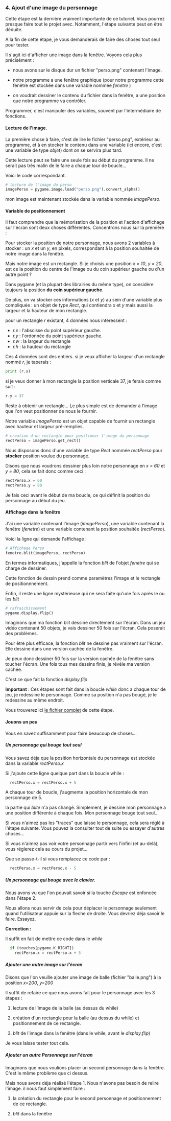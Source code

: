 

### 4. Ajout d'une image du personnage

Cette étape est la dernière vraiment importante de ce tutoriel. Vous pourrez presque faire tout le projet avec. Notamment, l'étape suivante peut en être déduite.

A la fin de cette étape, je vous demanderais de faire des choses tout seul pour tester.

Il s'agit ici d'afficher une image dans la fenêtre.
Voyons cela plus précisément :

- nous avons sur le disque dur un fichier "perso.png" contenant l'image.

- notre programme a une fenêtre graphique (pour notre programme cette fenêtre est stockée dans une variable nommée *fenetre* )

- on voudrait dessiner le contenu du fichier dans la fenêtre, a une position que notre programme va contrôler.

Programmer, c'est manipuler des variables, souvent par l'intermédiaire de fonctions.

#### Lecture de l'image.

La première chose à faire, c'est de lire le fichier "perso.png", extérieur au programme, et à en stocker le contenu dans une variable (ici encore, c'est une variable de type *objet*) dont on se servira plus tard.

Cette lecture peut se faire une seule fois au début du programme. Il ne serait pas très malin de le faire a chaque tour de boucle...

Voici le code correspondant.
```python
# lecture de l'image du perso
imagePerso = pygame.image.load("perso.png").convert_alpha()
```
mon image est maintenant stockée dans la variable nommée *imagePerso*.

#### Variable de positionnement

Il faut comprendre que la mémorisation de la position et l'action d'affichage sur l'écran sont deux choses différentes. Concentrons nous sur la première :

Pour stocker la position de notre personnage, nous avons 2 variables à stocker : un *x* et un *y*, en pixels, correspondant à la position souhaitée de notre image dans la fenêtre.

Mais notre image est un rectangle. Si je choisis une position *x = 10*, *y = 20*, est ce la position du centre de l'image ou du coin supérieur gauche ou d'un autre point ?

Dans pygame (et la plupart des librairies du même type), on considère toujours la position **du coin supérieur gauche**.

De plus, on va stocker ces informations (*x* et *y*) au sein d'une variable plus compliquée : un objet de type *Rect*, qui contiendra *x* et *y* mais aussi la largeur et la hauteur de mon rectangle.

pour un rectangle *r* existant, 4 données nous intéressent :
- *r.x* : l'abscisse du point supérieur gauche.
- *r.y* : l'ordonnée du point supérieur gauche.
- *r.w* : la largeur du rectangle
- *r.h* : la hauteur du rectangle

Ces 4 données sont des entiers.
si je veux afficher la largeur d'un rectangle nommé *r*, je taperais :

```python
print (r.x)
```
si je veux donner à mon rectangle la position verticale 37, je ferais comme suit :

```python
r.y = 37
```

Reste à obtenir un rectangle... Le plus simple est de demander à l'image que l'on veut positionner de nous le fournir.

Notre variable *imagePerso* est un objet capable de fournir un rectangle avec hauteur et largeur pré-remplies.

```python
# creation d'un rectangle pour positioner l'image du personnage
rectPerso = imagePerso.get_rect()
```

Nous disposons donc d'une variable de type *Rect* nommée *rectPerso* pour **stocker** position voulue du personnage.

Disons que nous voudrons dessiner plus loin notre personnage en *x = 60* et *y = 80*, cela se fait donc comme ceci :

```python
rectPerso.x = 60
rectPerso.y = 80
```

Je fais ceci avant le début de ma boucle, ce qui définit la position du personnage au début du jeu.

#### Affichage dans la fenêtre

J'ai une variable contenant l'image (*imagePerso*), une variable contenant la fenêtre (*fenetre*) et une variable contenant la position souhaitée (*rectPerso*).

Voici la ligne qui demande l'affichage :
```python
# Affichage Perso
fenetre.blit(imagePerso, rectPerso)
```
En termes informatiques, j'appelle la fonction *blit* de l'objet *fenetre* qui se charge de dessiner.

Cette fonction de dessin prend comme paramètres l'image et le rectangle de positionnnement.

Enfin, il reste une ligne mystérieuse qui ne sera faite qu'une fois après le ou les *blit*
```python
# rafraichissement
pygame.display.flip()
```

Imaginons que ma fonction blit dessine directement sur l'écran. Dans un jeu vidéo contenant 50 objets, je vais dessiner 50 fois sur l'écran. Cela poserait des problèmes.

Pour être plus efficace, la fonction *blit* ne dessine pas vraiment sur l'écran. Elle dessine dans une version cachée de la fenêtre.

Je peux donc dessiner 50 fois sur la version cachée de la fenêtre sans toucher l'écran. Une fois tous mes dessins finis, je révèle ma version cachée.

C'est ce que fait la fonction *display.flip*

**Important** : Ces étapes sont fait dans la boucle *while*
donc a chaque tour de jeu, je redessine le personnage.
Comme sa position n'a pas bougé, je le redessine au même endroit.


Vous trouverez ici [le fichier complet](../Sources/04_imagePerso.py) de cette étape.

#### Jouons un peu

Vous en savez suffisamment pour faire beaucoup de choses...

##### Un personnage qui bouge tout seul

Vous savez déja que la position horizontale du personnage est stockée dans la variable *rectPerso.x*

Si j'ajoute cette ligne quelque part dans la boucle while :
```python
  rectPerso.x = rectPerso.x + 5
```
A chaque tour de boucle, j'augmente la position horizontale de mon personnage de 5.

la partie qui *blite* n'a pas changé. Simplement, je dessine mon personnage a une position différente à chaque fois. Mon personnage bouge tout seul...

Si vous n'aimez pas les "traces" que laisse le personnage, cela sera réglé à l'étape suivante. Vous pouvez la consulter tout de suite ou essayer d'autres choses...

Si vous n'aimez pas voir votre personnage partir vers l'infini (et au-delà), vous réglerez cela au cours du projet...

Que se passe-t-il si vous remplacez ce code par :
```python
  rectPerso.x = rectPerso.x - 5
```

##### Un personnage qui bouge avec le clavier.

Nous avons vu que l'on pouvait savoir si la touche *Escape* est enfoncée dans l'étape 2.

Nous allons nous servir de cela pour déplacer le personnage seulement quand l'utilisateur appuie sur la fleche de droite. Vous devriez déja savoir le faire. Essayez.

**Correction :**

Il suffit en fait de mettre ce code dans le *while*
```python
  if (touches[pygame.K_RIGHT])
    rectPerso.x = rectPerso.x + 5
```

##### Ajouter une autre image sur l'écran

Disons que l'on veuille ajouter une image de balle (fichier "balle.png") à la position *x=200*, *y=200*

Il suffit de refaire ce que nous avons fait pour le personnage avec les 3 étapes :

1. lecture de l'image de la balle (au dessus du while)

2. création d'un rectangle pour la balle (au dessus du while) et positionnement de ce rectangle.

3. *blit* de l'image dans la fenêtre (dans le while, avant le *display.flip*)

Je vous laisse tester tout cela.

##### Ajouter un autre Personnage sur l'écran

Imaginons que nous voulions placer un second personnage dans la fenêtre. C'est le même problème que ci dessus.

Mais nous avons déja réalisé l'étape 1.
Nous n'avons pas besoin de relire l'image.
il nous faut simplement faire :

1. la création du rectangle pour le second personnage et positionnement de ce rectangle.

2. *blit* dans la fenêtre
